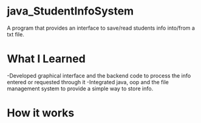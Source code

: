 # java_StudentInfoSystem
A program that provides an interface to save/read students info into/from a txt file.


# What I Learned
-Developed graphical interface and the backend code to process the info entered or requested through it
-Integrated java, oop and the file management system to provide a simple way to store info.
  
# How it works

